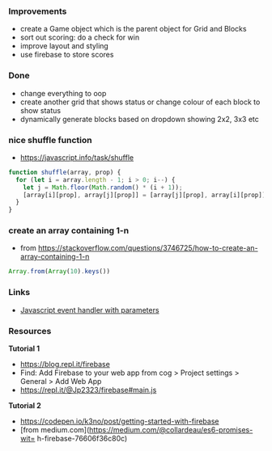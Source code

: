 ### Improvements

- create a Game object which is the parent object for Grid and Blocks
- sort out scoring: do a check for win
- improve layout and styling
- use firebase to store scores

### Done
- change everything to oop
- create another grid that shows status or change colour of each block to show status
- dynamically generate blocks based on dropdown showing 2x2, 3x3 etc

### nice shuffle function

- https://javascript.info/task/shuffle

```js
function shuffle(array, prop) {
  for (let i = array.length - 1; i > 0; i--) {
    let j = Math.floor(Math.random() * (i + 1));
    [array[i][prop], array[j][prop]] = [array[j][prop], array[i][prop]];
  }
}
```

### create an array containing 1-n

- from https://stackoverflow.com/questions/3746725/how-to-create-an-array-containing-1-n

```js
Array.from(Array(10).keys())
```

### Links
- [Javascript event handler with parameters](https://stackoverflow.com/questions/10000083/javascript-event-handler-with-parameters)

### Resources

**Tutorial 1**
- https://blog.repl.it/firebase
- Find: Add Firebase to your web app from cog > Project settings > General > Add Web App
- https://repl.it/@Jp2323/firebase#main.js

**Tutorial 2**
- https://codepen.io/k3no/post/getting-started-with-firebase
- [from medium.com](https://medium.com/@collardeau/es6-promises-wit= h-firebase-76606f36c80c)
